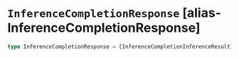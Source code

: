 # `InferenceCompletionResponse` [alias-InferenceCompletionResponse]
```typescript
type InferenceCompletionResponse = [InferenceCompletionInferenceResult](./InferenceCompletionInferenceResult.md);
```
